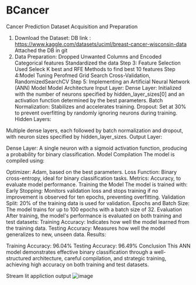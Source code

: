 # BCancer
Cancer Prediction
Dataset Acquisition and Preparation
1. Download the Dataset:
DB link : https://www.kaggle.com/datasets/uciml/breast-cancer-wisconsin-data
Attached the DB in git
3. Data Preparation:
Dropped Unwanted Columns and Encoded Categorical features
Standardized the data 
Step 3: Feature Selection
Used Seleck K best and RFE Methods to find best 10 features
Step 4:Model Tuning
Perofmed Grid Search Cross-Validation, RandomizedSearchCV 
Step 5: Implementing an Artificial Neural Network (ANN) Model
Model Architecture
Input Layer:
Dense Layer: Initialized with the number of neurons specified by hidden_layer_sizes[0] and an activation function determined by the best parameters.
Batch Normalization: Stabilizes and accelerates training.
Dropout: Set at 30% to prevent overfitting by randomly ignoring neurons during training.
Hidden Layers:

Multiple dense layers, each followed by batch normalization and dropout, with neuron sizes specified by hidden_layer_sizes.
Output Layer:

Dense Layer: A single neuron with a sigmoid activation function, producing a probability for binary classification.
Model Compilation
The model is compiled using:

Optimizer: Adam, based on the best parameters.
Loss Function: Binary cross-entropy, ideal for binary classification tasks.
Metrics: Accuracy, to evaluate model performance.
Training the Model
The model is trained with:
Early Stopping: Monitors validation loss and stops training if no improvement is observed for ten epochs, preventing overfitting.
Validation Split: 20% of the training data is used for validation.
Epochs and Batch Size: The model trains for up to 100 epochs with a batch size of 32.
Evaluation
After training, the model's performance is evaluated on both training and test datasets:
Training Accuracy: Indicates how well the model learned from the training data.
Testing Accuracy: Measures how well the model generalizes to new, unseen data.
Results:

Training Accuracy: 96.04%
Testing Accuracy: 96.49%
Conclusion
This ANN model demonstrates effective binary classification through a well-structured architecture, careful compilation, and strategic training, achieving high accuracy on both training and test datasets.

Stream lit appliction output
![image](https://github.com/user-attachments/assets/cf8e6d90-f55f-4c81-82f7-6a8e2a98b021)
